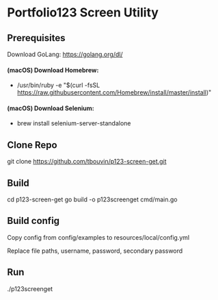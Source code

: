# Portfolio123 Screen Utility
## Prerequisites
Download GoLang:
https://golang.org/dl/

#### (macOS) Download Homebrew: 
* /usr/bin/ruby -e "$(curl -fsSL https://raw.githubusercontent.com/Homebrew/install/master/install)"
#### (macOS) Download Selenium: 
* brew install selenium-server-standalone

## Clone Repo
git clone https://github.com/tbouvin/p123-screen-get.git

## Build
cd p123-screen-get
go build -o p123screenget cmd/main.go

## Build config
Copy config from config/examples to resources/local/config.yml

Replace file paths, username, password, secondary password

## Run
./p123screenget